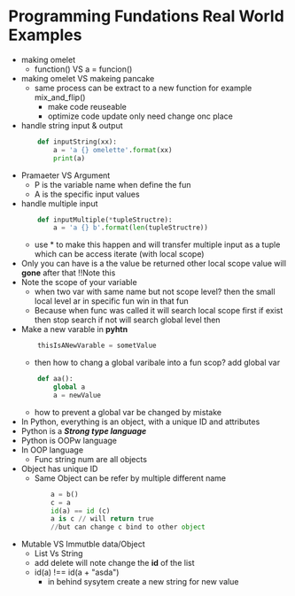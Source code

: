 # Programming Fundations Real World Examples

- making omelet
    - function() VS a = funcion()
- making omelet VS makeing pancake
    - same process can be extract to a new function for example mix_and_flip()
        - make code reuseable
        - optimize code update only need change onc place
- handle string input & output
    ```python
        def inputString(xx):
            a = 'a {} omelette'.format(xx)
            print(a)
    ```
- Pramaeter VS Argument
    - P is the variable name when define the fun
    - A is the specific input values
- handle multiple input
    ```python
        def inputMultiple(*tupleStructre):
            a = 'a {} b'.format(len(tupleStructre))
    ```
    - use * to make this happen and will transfer multiple input as a tuple which can be access iterate (with local scope)
- Only you can have is a the value be returned other local scope value will **gone** after that !!Note this
- Note the scope of your variable
    - when two var with same name but not scope level? then the small local level ar in specific fun win in that fun
    - Because when func was called it will search local scope first if exist then stop search if not will search global level then
- Make a new varable in **pyhtn**
    ```python
        thisIsANewVarable = sometValue
    ```
    - then how to chang a global varibale into a fun scop? add global var
    ```python
        def aa():
            global a
            a = newValue
    ```
    - how to prevent a global var be changed by mistake
- In Python, everything is an object, with a unique ID and attributes
- Python is a ***Strong type language***
- Python is OOPw language
- In OOP language 
    - Func string num are all objects
- Object has unique ID
    - Same Object can be refer by multiple different name 
        ```python
            a = b()
            c = a
            id(a) == id (c)
            a is c // will return true
            //but can change c bind to other object
        ```
- Mutable VS Immutble data/Object
    - List Vs String
    - add delete will note change the **id** of the list
    - id(a) !== id(a + "asda")
        - in behind sysytem create a new string for new value
